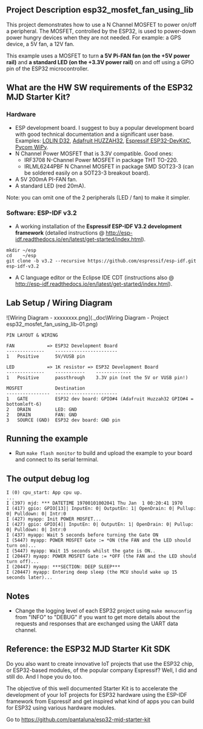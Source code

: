 ## Project Description esp32_mosfet_fan_using_lib
This project demonstrates how to use a N Channel MOSFET to power on/off a peripheral. The MOSFET, controlled by the ESP32, is used to power-down power hungry devices when they are not needed. For example: a GPS device, a 5V fan, a 12V fan.

This example uses a MOSFET to turn **a 5V Pi-FAN fan (on the +5V power rail)** and **a standard LED (on the +3.3V power rail)** on and off using a GPIO pin of the ESP32 microcontroller.



## What are the HW SW requirements of the ESP32 MJD Starter Kit?

### Hardware

- ESP development board. I suggest to buy a popular development board with good technical documentation and a significant user base. Examples: [LOLIN D32](https://wiki.wemos.cc/products:d32:d32), [Adafruit HUZZAH32](https://www.adafruit.com/product/3405), [Espressif ESP32-DevKitC](http://espressif.com/en/products/hardware/esp32-devkitc/overview), [Pycom WiPy](https://pycom.io/hardware/).
- N Channel Power MOSFET that is 3.3V compatible. Good ones:
  - IRF3708 N-Channel Power MOSFET in package THT TO-220.
  - IRLML6244PBF N Channel MOSFET in package SMD SOT23-3 (can be soldered easily on a SOT23-3 breakout board).
- A 5V 200mA PI-FAN fan.
- A standard LED (red 20mA).



Note: you can omit one of the 2 peripherals (LED / fan) to make it simpler.



### Software: ESP-IDF v3.2

- A working installation of the **Espressif ESP-IDF V3.2 development framework** (detailed instructions @ http://esp-idf.readthedocs.io/en/latest/get-started/index.html).

```
mkdir ~/esp
cd    ~/esp
git clone -b v3.2 --recursive https://github.com/espressif/esp-idf.git esp-idf-v3.2
```

- A C language editor or the Eclipse IDE CDT (instructions also @ http://esp-idf.readthedocs.io/en/latest/get-started/index.html).



## Lab Setup / Wiring Diagram

![Wiring Diagram - xxxxxxxx.png](.\_doc\Wiring Diagram - Project esp32_mosfet_fan_using_lib-01.png)



```
PIN LAYOUT & WIRING

FAN            => ESP32 Development Board
--------------    -----------------------
1   Positive      5V/VUSB pin

LED            => 1K resistor => ESP32 Development Board
--------------    -----------    -------------
1   Positive      passthrough    3.3V pin (not the 5V or VUSB pin!)

MOSFET            Destination
----------------  -----------------------
1   GATE          ESP32 dev board: GPIO#4 (Adafruit Huzzah32 GPIO#4 = bottomleft-6)
2   DRAIN         LED: GND
2   DRAIN         FAN: GND
3	SOURCE (GND)  ESP32 dev board: GND pin
```



## Running the example
- Run `make flash monitor` to build and upload the example to your board and connect to its serial terminal.



## The output debug log

```
I (0) cpu_start: App cpu up.
...
I (397) mjd: *** DATETIME 19700101002041 Thu Jan  1 00:20:41 1970
I (417) gpio: GPIO[13]| InputEn: 0| OutputEn: 1| OpenDrain: 0| Pullup: 0| Pulldown: 0| Intr:0
I (427) myapp: Init POWER MOSFET...
I (427) gpio: GPIO[4]| InputEn: 0| OutputEn: 1| OpenDrain: 0| Pullup: 0| Pulldown: 0| Intr:0
I (437) myapp: Wait 5 seconds before turning the Gate ON
I (5447) myapp: POWER MOSFET Gate := *ON (the FAN and the LED should turn on)...
I (5447) myapp: Wait 15 seconds whilst the gate is ON..
I (20447) myapp: POWER MOSFET Gate := *OFF (the FAN and the LED should turn off)...
I (20447) myapp: ***SECTION: DEEP SLEEP***
I (20447) myapp: Entering deep sleep (the MCU should wake up 15 seconds later)...

```



## Notes
- Change the logging level of each ESP32 project using `make menuconfig` from "INFO" to "DEBUG" if you want to get more details about the requests and responses that are exchanged using the UART data channel.



## Reference: the ESP32 MJD Starter Kit SDK

Do you also want to create innovative IoT projects that use the ESP32 chip, or ESP32-based modules, of the popular company Espressif? Well, I did and still do. And I hope you do too.

The objective of this well documented Starter Kit is to accelerate the development of your IoT projects for ESP32 hardware using the ESP-IDF framework from Espressif and get inspired what kind of apps you can build for ESP32 using various hardware modules.

Go to https://github.com/pantaluna/esp32-mjd-starter-kit

